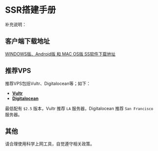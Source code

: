 # SSR搭建手册

补充说明：

## 客户端下载地址 

[WINDOWS版、Android版 和 MAC OS版 SS软件下载地址](/downloads/)

## 推荐VPS

推荐VPS包括Vultr、Digitalocean等；如下：

* [**Vultr**](http://www.vultr.com/?ref=6952194-3B)
* [**Digitalocean**](https://m.do.co/c/b6ee2fbd15a1)

最低配有 `$2.5` 版本，Vultr 推荐 `LA` 服务器，Digitalocean 推荐 `San Francisco` 服务器。

## 其他

请合理使用科学上网工具，自觉遵守相关政策。
